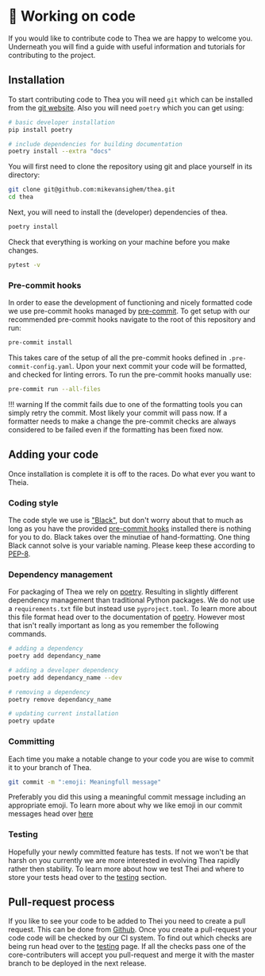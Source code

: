 # 💼 Working on code

If you would like to contribute code to Thea we are happy to welcome you.
Underneath you will find a guide with useful information and tutorials
for contributing to the project.

## Installation

To start contributing code to Thea you will need `git` which can be 
installed from the [git website](https://git-scm.com/). 
Also you will need `poetry` which you can get using:

```bash
# basic developer installation
pip install poetry 

# include dependencies for building documentation
poetry install --extra "docs" 
```

You will first need to clone the repository using git and place yourself in its directory:

```bash
git clone git@github.com:mikevansighem/thea.git
cd thea
```

Next, you will need to install the (developer) dependencies of thea.

```bash
poetry install
```

Check that everything is working on your machine before you make changes.

```bash
pytest -v
```

### Pre-commit hooks

In order to ease the development of functioning and nicely formatted code
we use pre-commit hooks managed by [pre-commit](https://pre-commit.com).
To get setup with our recommended pre-commit hooks navigate to the root of
this repository and run:

```bash
pre-commit install
```

This takes care of the setup of all the pre-commit hooks defined in
 `.pre-commit-config.yaml`. Upon your next commit your code will be formatted,
 and checked for linting errors. To run the pre-commit hooks manually use:

```bash
pre-commit run --all-files
```

!!! warning
    If the commit fails due to one of the formatting tools you can simply
    retry the commit. Most likely your commit will pass now. If a formatter
    needs to make a change the pre-commit checks are always considered to
    be failed even if the formatting has been fixed now.

## Adding your code

Once installation is complete it is off to the races. 
Do what ever you want to Theia.

### Coding style

The code style we use is ["Black"](https://github.com/ambv/black), but
don't worry about that to much as long as you have the provided
[pre-commit hooks]() installed there is nothing for you to do. Black
takes over the minutiae of hand-formatting. One thing Black cannot solve
is your variable naming. Please keep these according to
[PEP-8](https://www.python.org/dev/peps/pep-0008/).

### Dependency management

For packaging of Thea we rely on [poetry](https://poetry.eustace.io/).
Resulting in slightly different dependency management than traditional
Python packages. We do not use a `requirements.txt` file but instead use
`pyproject.toml`. To learn more about this file format head over to the 
documentation of [poetry](https://poetry.eustace.io/). However most that
isn't really important as long as you remember the following commands.

```bash
# adding a dependency
poetry add dependancy_name

# adding a developer dependency
poetry add dependancy_name --dev

# removing a dependency
poetry remove dependancy_name

# updating current installation
poetry update
```

### Committing

Each time you make a notable change to your code you are wise to commit it 
to your branch of Thea. 

```bash
git commit -m ":emoji: Meaningfull message"
```

Preferably you did this using a meaningful commit message 
including an appropriate emoji. To learn more about why we like emoji in 
our commit messages head over [here]()

### Testing

Hopefully your newly committed feature has tests. If not we won't be that 
harsh on you currently we are more interested in evolving Thea rapidly
rather then stability. To learn more about how we test Thei and where to 
store your tests head over to the [testing]() section.

## Pull-request process

If you like to see your code to be added to Thei you need to create a 
pull request. 
This can be done from [Github](https://github.com/mikevansighem/thea/pulls).
Once you create a pull-request your code code will be checked by our
CI system. To find out which checks are being run head over to the
[testing](http://127.0.0.1:8000/dev_guide/testing_and_ci/) page.
If all the checks pass one of the core-contributers will accept you
pull-request and merge it with the master branch to be deployed in the next
release.
